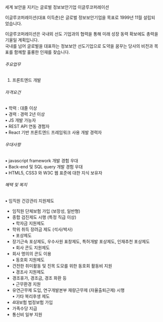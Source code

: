 세계 보안을 지키는 글로벌 정보보안기업 이글루코퍼레이션  
  
이글루코퍼레이션(대표 이득춘)은 글로벌 정보보안기업을 목표로 1999년 11월 설립되었습니다.  

  
이글루코퍼레이션은 국내외 선도 기업과의 협력을 통해 미래 성장 동력 확보에도 총력을 기울일 계획입니다.  
국내를 넘어 글로벌을 대표하는 정보보안 선도기업으로 도약을 꿈꾸는 당사의 비전과 목표를 함께할 훌륭한 인재를 찾습니다.

###### 주요업무

1. 프론트엔드 개발

###### 자격요건

• 학력 : 대졸 이상  
• 경력 : 경력 2년 이상  
• JS 개발 가능자  
• REST API 연동 경험자  
• React 기반 프론트엔드 프레임워크 사용 개발 경력자

###### 우대사항

• javascript framework 개발 경험 우대  
• Back-end 및 SQL query 개발 경험 우대  
• HTML5, CSS3 와 W3C 웹 표준에 대한 지식 보유자

###### 혜택 및 복지

• 임직원 건강관리 지원제도  
- 임직원 단체보험 가입 (보장성, 일반형)  
- 종합 검진제도 시행 (특정 직급 이상)  
• 학자금 지원제도  
- 학위 취득 장려금 제도 (석사/박사)  
• 포상제도  
- 장기근속 포상제도, 우수사원 표창제도, 특허개발 포상제도, 인재추천 포상제도  
• 회사 콘도 지원제도  
- 회사 명의의 콘도 이용  
• 동호회 지원제도  
- 건전한 취미활동 및 진목 도모를 위한 동호회 활동비 지원  
• 경조사 지원제도  
- 경조휴가, 경조금, 경조 화환 등  
• 근무환경 지원  
- 유연근무제 도입, 연구개발본부 재량근무제 (자율출퇴근제) 시행  
• 기타 복리후생 제도  
- 4대보험 법정보험 가입  
- 가족수당 지급  
- 통신비 일부 지원
